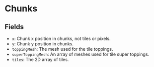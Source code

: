 # Chunks

## Fields

- `x`: Chunk x position in chunks, not tiles or pixels.
- `y`: Chunk y position in chunks.
- `toppingMesh`: The mesh used for the tile toppings.
- `superToppingMesh`: An array of meshes used for tile super toppings.
- `tiles`: The 2D array of tiles.
